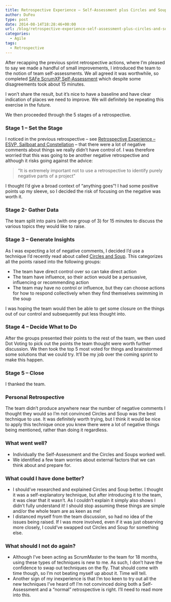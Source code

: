 ```yaml
---
title: Retrospective Experience – Self-Assessment plus Circles and Soup
author: DuFeu
type: post
date: 2014-08-14T18:28:46+00:00
url: /blog/retrospective-experience-self-assessment-plus-circles-and-soup/
categories:
  - Agile
tags:
  - Retrospective
---
```


After recapping the previous sprint retrospective actions, where I&#8217;m pleased to say we made a handful of small improvements, I introduced the team to the notion of team self-assessments. We all agreed it was worthwhile, so completed [SAFe ScrumXP Self-Assessment][1] which despite some disagreements took about 15 minutes.

I won&#8217;t share the result, but it&#8217;s nice to have a baseline and have clear indication of places we need to improve. We will definitely be repeating this exercise in the future.

We then proceeded through the 5 stages of a retrospective.

### Stage 1 &#8211; Set the Stage

I noticed in the previous retrospective &#8211; see [Retrospective Experience &#8211; ESVP, Sailboat and Constellation][2] &#8211; that there were a lot of negative comments about things we really didn’t have control of. I was therefore worried that this was going to be another negative retrospective and although it risks going against the advice:

> &#8220;It is extremely important not to use a retrospective to identify purely negative parts of a project&#8221;

I thought I&#8217;d give a broad context of &#8220;anything goes&#8221;! I had some positive points up my sleeve, so I decided the risk of focusing on the negative was worth it.

### Stage 2- Gather Data

The team split into pairs (with one group of 3) for 15 minutes to discuss the various topics they would like to raise.

### Stage 3 &#8211; Generate Insights

As I was expecting a lot of negative comments, I decided I&#8217;d use a technique I&#8217;d recently read about called [Circles and Soup][3]. This categorizes all the points raised into the following groups:

- The team have direct control over so can take direct action
- The team have influence, so their action would be a persuasive, influencing or recommending action
- The team may have no control or influence, but they can choose actions for how to respond collectively when they find themselves swimming in the soup​

I was hoping the team would then be able to get some closure on the things out of our control and subsequently put less thought into.

### Stage 4 &#8211; Decide What to Do

After the groups presented their points to the rest of the team, we then used Dot Voting to pick out the points the team thought were worth further discussion. We then took the top 5 most voted for things and brainstormed some solutions that we could try. It&#8217;ll be my job over the coming sprint to make this happen.

### Stage 5 &#8211; Close

I thanked the team.

### Personal Retrospective

The team didn&#8217;t produce anywhere near the number of negative comments I thought they would so I&#8217;m not convinced Circles and Soup was the best technique to use. It was definitely worth trying, but I think it would be nice to apply this technique once you knew there were a lot of negative things being mentioned, rather than doing it regardless.

### What went well?

- Individually the Self-Assessment and the Circles and Soups worked well.
- We identified a few team worries about external factors that we can think about and prepare for.

### What could I have done better?

- I should&#8217;ve researched and explained Circles and Soup better. I thought it was a self-explanatory technique, but after introducing it to the team, it was clear that it wasn&#8217;t. As I couldn&#8217;t explain it simply also shows I didn&#8217;t fully understand it! I should stop assuming these things are simple and/or the whole team are as keen as me!
- I distanced myself from the team discussion, so had no idea of the issues being raised. If I was more involved, even if it was just observing more closely, I could&#8217;ve swapped out Circles and Soup for something else.

### What should I not do again?

- Although I&#8217;ve been acting as ScrumMaster to the team for 18 months, using these types of techniques is new to me. As such, I don&#8217;t have the confidence to swap out techniques on the fly. That should come with time though, so I&#8217;m not beating myself up about it. Time will tell.
- Another sign of my inexperience is that I&#8217;m too keen to try out all the new techniques I&#8217;ve heard of! I&#8217;m not convinced doing both a Self-Assessment and a &#8220;normal&#8221; retrospective is right. I&#8217;ll need to read more into this.

[1]: http://scaledagileframework.com/metrics/
[2]: /blog/scrum-retrospective-experience-esvp-sailboat-and-constellation/
[3]: http://www.innovationgames.com/circles-and-soup/
